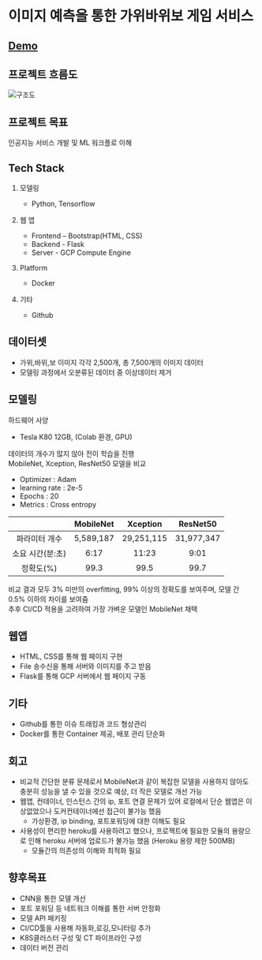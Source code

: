 # 이미지 예측을 통한 가위바위보 게임 서비스

## [Demo](https://rps-project.run.goorm.io/)

## 프로젝트 흐름도
![구조도](img/프로젝트_흐름도.png)

## 프로젝트 목표

인공지능 서비스 개발 및 ML 워크플로 이해  

## Tech Stack

1. 모델링
    - Python, Tensorflow

2. 웹 앱
    - Frontend – Bootstrap(HTML, CSS)
    - Backend - Flask
    - Server - GCP Compute Engine

3. Platform 
    - Docker

4. 기타
    - Github

## 데이터셋

- 가위,바위,보 이미지 각각 2,500개, 총 7,500개의 이미지 데이터
- 모델링 과정에서 오분류된 데이터 중 이상데이터 제거

## 모델링

하드웨어 사양
- Tesla K80 12GB, (Colab 환경, GPU)

데이터의 개수가 많지 않아 전이 학습을 진행  
MobileNet, Xception, ResNet50 모델을 비교
- Optimizer : Adam
- learning rate : 2e-5
- Epochs : 20
- Metrics : Cross entropy

|             | MobileNet |  Xception  |  ResNet50   |
|:-----------:|:---------:|:----------:|:-----------:|
|파라미터 개수 | 5,589,187 | 29,251,115 |31,977,347|
| 소요 시간(분:초)  |   6:17    |   11:23    | 9:01|
|   정확도(%)    |   99.3    |    99.5    | 99.7|

비교 결과 모두 3% 미만의 overfitting, 99% 이상의 정확도를 보여주며, 모델 간 0.5% 이하의 차이를 보여줌  
추후 CI/CD 적용을 고려하여 가장 가벼운 모델인 MobileNet 채택

## 웹앱

- HTML, CSS를 통해 웹 페이지 구현
- File 송수신을 통해 서버와 이미지를 주고 받음
- Flask를 통해 GCP 서버에서 웹 페이지 구동

## 기타
- Github를 통한 이슈 트래킹과 코드 형상관리
- Docker를 통한 Container 제공, 배포 관리 단순화


## 회고

- 비교적 간단한 분류 문제로서 MobileNet과 같이 복잡한 모델을 사용하지 않아도 충분히 성능을 낼 수 있을 것으로 예상, 더 작은 모델로 개선 가능
- 웹앱, 컨테이너, 인스턴스 간의 ip, 포트 연결 문제가 있어 로컬에서 단순 웹앱은 이상없었으나 도커컨테이너에선 접근이 불가능 했음 
  - 가상환경, ip binding, 포트포워딩에 대한 이해도 필요
- 사용성이 편리한 heroku를 사용하려고 했으나, 프로젝트에 필요한 모듈의 용량으로 인해 heroku 서버에 업로드가 불가능 했음 (Heroku 용량 제한 500MB)
  - 모듈간의 의존성의 이해와 최적화 필요

## 향후목표

- CNN을 통한 모델 개선
- 포트 포워딩 등 네트워크 이해를 통한 서버 안정화
- 모델 API 패키징
- CI/CD툴을 사용해 자동화,로깅,모니터링 추가
- K8S클러스터 구성 및 CT 파이프라인 구성
- 데이터 버전 관리
